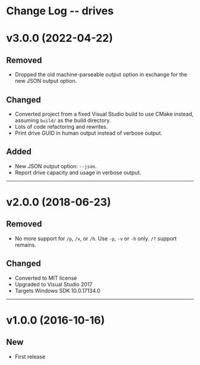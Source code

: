 Change Log -- drives
====================================================================================================

# v3.0.0  (2022-04-22)

## Removed
  - Dropped the old machine-parseable output option in exchange for the new JSON output option.

## Changed
  - Converted project from a fixed Visual Studio build to use CMake instead, assuming `build/` as
    the build directory.
  - Lots of code refactoring and rewrites.
  - Print drive GUID in human output instead of verbose output.

## Added
  - New JSON output option: `--json`.
  - Report drive capacity and usage in verbose output.


----------------------------------------------------------------------------------------------------
# v2.0.0  (2018-06-23)

## Removed
  - No more support for `/p`, `/v`, or `/h`. Use `-p`, `-v` or `-h` only. `/?` support remains.

## Changed
  - Converted to MIT license
  - Upgraded to Visual Studio 2017
  - Targets Windows SDK 10.0.17134.0


----------------------------------------------------------------------------------------------------
# v1.0.0  (2016-10-16)

## New
  - First release
